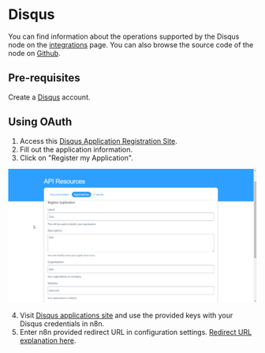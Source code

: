 # Disqus

You can find information about the operations supported by the Disqus node on the [integrations](https://n8n.io/integrations/n8n-nodes-base.disqus) page. You can also browse the source code of the node on [Github](https://github.com/n8n-io/n8n/tree/master/packages/nodes-base/nodes/Disqus).

## Pre-requisites

Create a [Disqus](https://www.disqus.com/) account.

## Using OAuth

1. Access this [Disqus Application Registration Site](https://disqus.com/api/applications/register/).
2. Fill out the application information.
3. Click on "Register my Application".

![Getting Disqus credentials](./using-oauth.gif)

4. Visit [Disqus applications site](https://disqus.com/api/applications/) and use the provided keys with your Disqus credentials in n8n.
5. Enter n8n provided redirect URL in configuration settings. [Redirect URL explanation here](../README.md).
